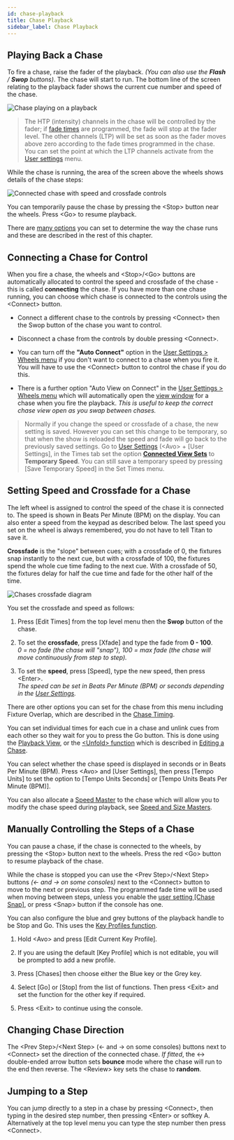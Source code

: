 ```yaml
---
id: chase-playback 
title: Chase Playback
sidebar_label: Chase Playback
---
```


Playing Back a Chase
--------------------

To fire a chase, raise the fader of the playback. *(You can also use the
**Flash** / **Swop** buttons)*. The chase will start to run. The bottom line of the
screen relating to the playback fader shows the current cue number and
speed of the chase.

![Chase playing on a playback](/docs/images/image246.png)

> The HTP (intensity) channels in the chase will be controlled by the
    fader; if [fade times](chase-timing.md) are programmed, the fade will stop at the fader
    level. The other channels (LTP) will be set as soon as the fader
    moves above zero according to the fade times programmed in the
    chase. You can set the point at which the LTP channels activate from
    the [User settings](../system-settings/user-settings.md) menu.

While the chase is running, the area of the screen above the wheels
shows details of the chase steps:

![Connected chase with speed and crossfade controls](/docs/images/image247.png)

You can temporarily pause the chase by pressing the \<Stop\> button near
the wheels. Press \<Go\> to resume playback.

There are [many options](chase-options.md) you can set to determine the way the chase runs
and these are described in the rest of this chapter.

Connecting a Chase for Control
------------------------------

When you fire a chase, the wheels and \<Stop\>/\<Go\> buttons are automatically
allocated to control the speed and crossfade of the chase - this is
called **connecting** the chase. If you have more than one chase running,
you can choose which chase is connected to the controls using the
\<Connect\> button.

-   Connect a different chase to the controls by pressing \<Connect\>
    then the Swop button of the chase you want to control.

-   Disconnect a chase from the controls by double pressing \<Connect\>.

-   You can turn off the **"Auto Connect"** option in the [User
    Settings > Wheels menu](../system-settings/user-settings.md#auto-connect) if you don't want to connect to a chase when
    you fire it. You will have to use the \<Connect\> button to control
    the chase if you do this.

-   There is a further option "Auto View on Connect" in the [User
    Settings > Wheels menu](../system-settings/user-settings.md#auto-view-on-connect) which will automatically open the [view window](editing-a-chase.md#opening-a-chase-for-editing)
    for a chase when you fire the playback. *This is useful to keep the
    correct chase view open as you swap between chases.*

> Normally if you change the speed or crossfade of a chase, the new
    setting is saved. However you can set this change to be temporary,
    so that when the show is reloaded the speed and fade will go back to
    the previously saved settings. Go to [User Settings](../system-settings/user-settings.md)
    (\<Avo\> + \[User
    Settings\], in the Times tab set the option **[Connected View Sets](../system-settings/user-settings/#connected-view-sets)** to
    **Temporary Speed**. You can still save a temporary speed by pressing
    \[Save Temporary Speed\] in the Set Times menu.

Setting Speed and Crossfade for a Chase
---------------------------------------

The left wheel is assigned to control the speed of the chase it is
connected to. The speed is shown in Beats Per Minute (BPM) on the
display. You can also enter a speed from the keypad as described below.
The last speed you set on the wheel is always remembered, you do not
have to tell Titan to save it.

**Crossfade** is the "slope" between cues; with a crossfade of 0, the
fixtures snap instantly to the next cue, but with a crossfade of 100,
the fixtures spend the whole cue time fading to the next cue. With a
crossfade of 50, the fixtures delay for half the cue time and fade for
the other half of the time.

![Chases crossfade diagram](/docs/images/image248.png)

You set the crossfade and speed as follows:

1. Press \[Edit Times\] from the top level menu then the **Swop** button of
the chase.

2. To set the **crossfade**, press \[Xfade\] and type the fade from **0 - 100**.\
*0 = no fade (the chase will "snap"), 100 = max fade (the chase will
move continuously from step to step).*

3. To set the **speed**, press \[Speed\], type the new speed, then press
\<Enter\>.\
*The speed can be set in Beats Per Minute (BPM) or seconds
depending in the [User Settings](../system-settings/user-settings.md).*

There are other options you can set for the chase from this menu
including Fixture Overlap, which are described in the [Chase Timing](chase-timing.md).

You can set individual times for each cue in a chase and unlink cues
from each other so they wait for you to press the Go button. This is
done using the [Playback View](editing-a-chase.md#opening-a-chase-for-editing),
or the [\<Unfold\> function](editing-a-chase.md#editing-a-chase-using-unfold) which is
described in [Editing a Chase](editing-a-chase.md).

You can select whether the chase speed is displayed in seconds or in
Beats Per Minute (BPM). Press \<Avo\> and \[User Settings\], then press
\[Tempo Units\] to set the option to \[Tempo Units Seconds\] or \[Tempo
Units Beats Per Minute (BPM)\].

You can also allocate a [Speed Master](../running-the-show/playback-controls.md#speed-and-size-masters)
to the chase which will allow you
to modify the chase speed during playback, see
[Speed and Size Masters](../running-the-show/playback-controls.md#speed-and-size-masters).

Manually Controlling the Steps of a Chase
-----------------------------------------

You can pause a chase, if the chase is connected to the wheels, by
pressing the \<Stop\> button next to the wheels. Press the red \<Go\> button
to resume playback of the chase.

While the chase is stopped you can use the \<Prev Step\>/\<Next Step\>
buttons *(← and → on some consoles)* next to the \<Connect\> button to
move to the next or previous step. The programmed fade time will be used
when moving between steps, unless you enable the [user setting \[Chase
Snap\]](../system-settings/user-settings.md#chase-snap), or press \<Snap\> button if the console has one.

You can also configure the blue and grey buttons of the playback handle
to be Stop and Go. This uses the [Key Profiles function](../system-settings/key-profiles.md).

1. Hold \<Avo\> and press \[Edit Current Key Profile\].

2. If you are using the default [Key Profile] which is not editable, you
will be prompted to add a new profile.

3. Press \[Chases\] then choose either the Blue key or the Grey key.

4. Select \[Go\] or \[Stop\] from the list of functions. Then press \<Exit\>
and set the function for the other key if required.

5. Press \<Exit\> to continue using the console.

Changing Chase Direction
------------------------

The \<Prev Step\>/\<Next Step\> (← and → on some consoles) buttons next
to \<Connect\> set the direction of the connected chase. *If fitted*, the
↔ double-ended arrow button sets **bounce** mode where the chase will run to
the end then reverse. The \<Review\> key sets the chase to **random**.

Jumping to a Step
-----------------

You can jump directly to a step in a chase by pressing \<Connect\>, then
typing in the desired step number, then pressing \<Enter\> or softkey A.
Alternatively at the top level menu you can type the step number then
press \<Connect\>.